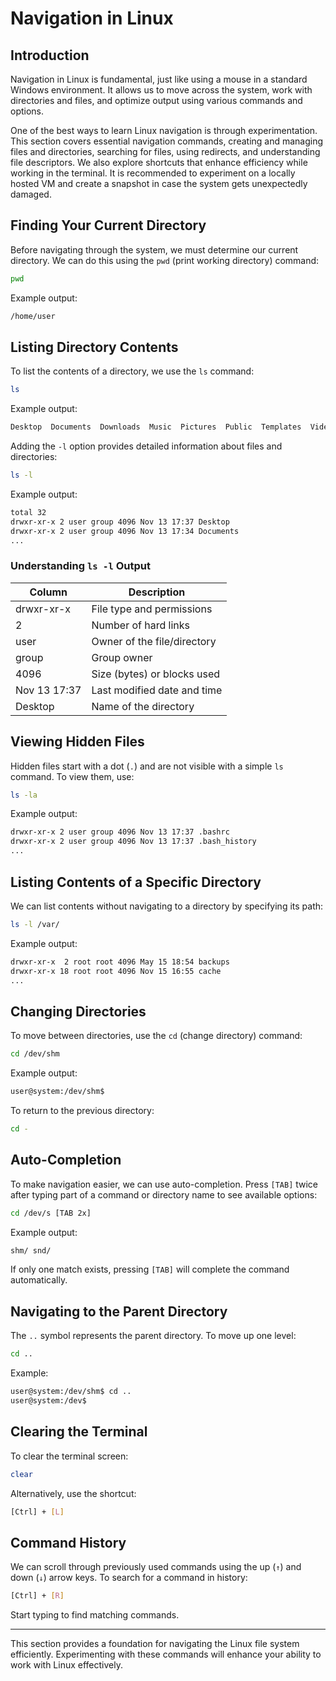 # Navigation in Linux

## Introduction
Navigation in Linux is fundamental, just like using a mouse in a standard Windows environment. It allows us to move across the system, work with directories and files, and optimize output using various commands and options.

One of the best ways to learn Linux navigation is through experimentation. This section covers essential navigation commands, creating and managing files and directories, searching for files, using redirects, and understanding file descriptors. We also explore shortcuts that enhance efficiency while working in the terminal. It is recommended to experiment on a locally hosted VM and create a snapshot in case the system gets unexpectedly damaged.

## Finding Your Current Directory
Before navigating through the system, we must determine our current directory. We can do this using the `pwd` (print working directory) command:

```bash
pwd
```

Example output:
```bash
/home/user
```

## Listing Directory Contents
To list the contents of a directory, we use the `ls` command:

```bash
ls
```

Example output:
```bash
Desktop  Documents  Downloads  Music  Pictures  Public  Templates  Videos
```

Adding the `-l` option provides detailed information about files and directories:

```bash
ls -l
```

Example output:
```bash
total 32
drwxr-xr-x 2 user group 4096 Nov 13 17:37 Desktop
drwxr-xr-x 2 user group 4096 Nov 13 17:34 Documents
...
```

### Understanding `ls -l` Output
| Column | Description |
|--------|-------------|
| drwxr-xr-x | File type and permissions |
| 2 | Number of hard links |
| user | Owner of the file/directory |
| group | Group owner |
| 4096 | Size (bytes) or blocks used |
| Nov 13 17:37 | Last modified date and time |
| Desktop | Name of the directory |

## Viewing Hidden Files
Hidden files start with a dot (`.`) and are not visible with a simple `ls` command. To view them, use:

```bash
ls -la
```

Example output:
```bash
drwxr-xr-x 2 user group 4096 Nov 13 17:37 .bashrc
drwxr-xr-x 2 user group 4096 Nov 13 17:37 .bash_history
...
```

## Listing Contents of a Specific Directory
We can list contents without navigating to a directory by specifying its path:

```bash
ls -l /var/
```

Example output:
```bash
drwxr-xr-x  2 root root 4096 May 15 18:54 backups
drwxr-xr-x 18 root root 4096 Nov 15 16:55 cache
...
```

## Changing Directories
To move between directories, use the `cd` (change directory) command:

```bash
cd /dev/shm
```

Example output:
```bash
user@system:/dev/shm$
```

To return to the previous directory:

```bash
cd -
```

## Auto-Completion
To make navigation easier, we can use auto-completion. Press `[TAB]` twice after typing part of a command or directory name to see available options:

```bash
cd /dev/s [TAB 2x]
```

Example output:
```bash
shm/ snd/
```

If only one match exists, pressing `[TAB]` will complete the command automatically.

## Navigating to the Parent Directory
The `..` symbol represents the parent directory. To move up one level:

```bash
cd ..
```

Example:
```bash
user@system:/dev/shm$ cd ..
user@system:/dev$
```

## Clearing the Terminal
To clear the terminal screen:

```bash
clear
```

Alternatively, use the shortcut:

```bash
[Ctrl] + [L]
```

## Command History
We can scroll through previously used commands using the up (`↑`) and down (`↓`) arrow keys. To search for a command in history:

```bash
[Ctrl] + [R]
```

Start typing to find matching commands.

---

This section provides a foundation for navigating the Linux file system efficiently. Experimenting with these commands will enhance your ability to work with Linux effectively.

